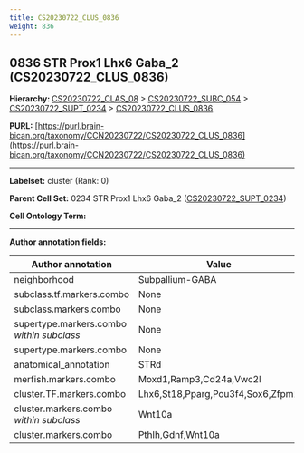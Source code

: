 ```yaml
---
title: CS20230722_CLUS_0836
weight: 836
---
```

## 0836 STR Prox1 Lhx6 Gaba_2 (CS20230722_CLUS_0836)
<b>Hierarchy: </b>
[CS20230722_CLAS_08](../CS20230722_CLAS_08) >
[CS20230722_SUBC_054](../CS20230722_SUBC_054) >
[CS20230722_SUPT_0234](../CS20230722_SUPT_0234) >
[CS20230722_CLUS_0836](../CS20230722_CLUS_0836)

**PURL:** [https://purl.brain-bican.org/taxonomy/CCN20230722/CS20230722_CLUS_0836](https://purl.brain-bican.org/taxonomy/CCN20230722/CS20230722_CLUS_0836)

---


**Labelset:** cluster (Rank: 0)

**Parent Cell Set:** 0234 STR Prox1 Lhx6 Gaba_2 ([CS20230722_SUPT_0234](../CS20230722_SUPT_0234))



**Cell Ontology Term:** 

[MARKER GENES.]: #


---

[TRANSFERRED ANNOTATIONS.]: #


[AUTHOR ANNOTATION FIELDS.]: #


**Author annotation fields:**

| Author annotation | Value |
|-------------------|-------|
|neighborhood|Subpallium-GABA|
|subclass.tf.markers.combo|None|
|subclass.markers.combo|None|
|supertype.markers.combo _within subclass_|None|
|supertype.markers.combo|None|
|anatomical_annotation|STRd|
|merfish.markers.combo|Moxd1,Ramp3,Cd24a,Vwc2l|
|cluster.TF.markers.combo|Lhx6,St18,Pparg,Pou3f4,Sox6,Zfpm2|
|cluster.markers.combo _within subclass_|Wnt10a|
|cluster.markers.combo|Pthlh,Gdnf,Wnt10a|
